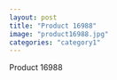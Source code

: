 ```yaml
---
layout: post
title: "Product 16988"
image: "product16988.jpg"
categories: "category1"
---
```

Product 16988
